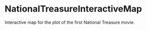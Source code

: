 # NationalTreasureInteractiveMap
Interactive map for the plot of the first National Treasure movie.
